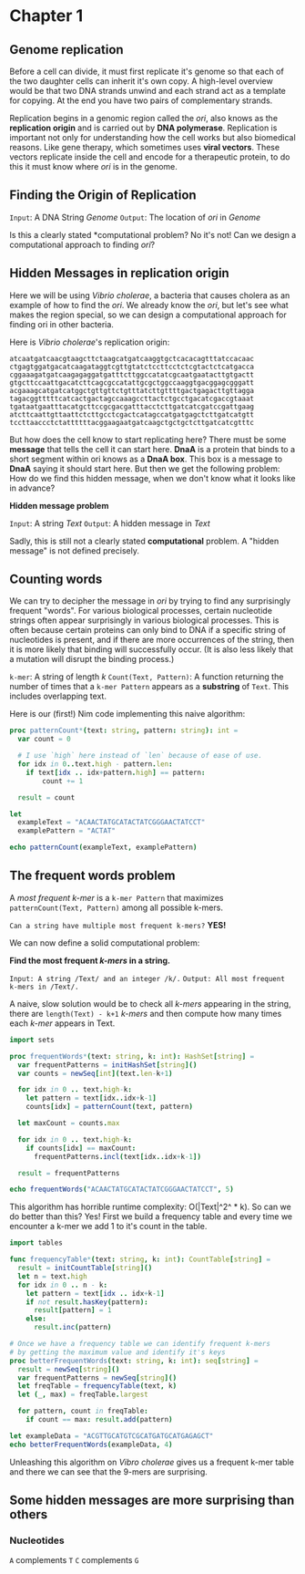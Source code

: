 # Chapter 1

## Genome replication

Before a cell can divide, it must first replicate it\'s genome so that
each of the two daughter cells can inherit it\'s own copy. A high-level
overview would be that two DNA strands unwind and each strand act as a
template for copying. At the end you have two pairs of complementary
strands.

Replication begins in a genomic region called the *ori*, also knows as
the **replication origin** and is carried out by **DNA polymerase**.
Replication is important not only for understanding how the cell works
but also biomedical reasons. Like gene therapy, which sometimes uses
**viral vectors**. These vectors replicate inside the cell and encode
for a therapeutic protein, to do this it must know where *ori* is in the
genome.

## Finding the Origin of Replication

`Input`: A DNA String *Genome* `Output`: The location of *ori* in
*Genome*

Is this a clearly stated \*computational problem? No it\'s not! Can we
design a computational approach to finding *ori*?

## Hidden Messages in replication origin

Here we will be using *Vibrio cholerae*, a bacteria that causes cholera
as an example of how to find the *ori*. We already know the *ori*, but
let\'s see what makes the region special, so we can design a
computational approach for finding ori in other bacteria.

Here is *Vibrio cholerae*\'s replication origin:

``` {.example}
atcaatgatcaacgtaagcttctaagcatgatcaaggtgctcacacagtttatccacaac
ctgagtggatgacatcaagataggtcgttgtatctccttcctctcgtactctcatgacca
cggaaagatgatcaagagaggatgatttcttggccatatcgcaatgaatacttgtgactt
gtgcttccaattgacatcttcagcgccatattgcgctggccaaggtgacggagcgggatt
acgaaagcatgatcatggctgttgttctgtttatcttgttttgactgagacttgttagga
tagacggtttttcatcactgactagccaaagccttactctgcctgacatcgaccgtaaat
tgataatgaatttacatgcttccgcgacgatttacctcttgatcatcgatccgattgaag
atcttcaattgttaattctcttgcctcgactcatagccatgatgagctcttgatcatgtt
tccttaaccctctattttttacggaagaatgatcaagctgctgctcttgatcatcgtttc
```

But how does the cell know to start replicating here? There must be some
**message** that tells the cell it can start here. **DnaA** is a protein
that binds to a short segment within ori knows as a **DnaA box**. This
box is a message to **DnaA** saying it should start here. But then we
get the following problem: How do we find this hidden message, when we
don\'t know what it looks like in advance?

**Hidden message problem**

`Input`: A string *Text* `Output`: A hidden message in *Text*

Sadly, this is still not a clearly stated **computational** problem. A
\"hidden message\" is not defined precisely.

## Counting words

We can try to decipher the message in *ori* by trying to find any
surprisingly frequent \"words\". For various biological processes,
certain nucleotide strings often appear surprisingly in various
biological processes. This is often because certain proteins can only
bind to DNA if a specific string of nucleotides is present, and if there
are more occurrences of the string, then it is more likely that binding
will successfully occur. (It is also less likely that a mutation will
disrupt the binding process.)

`k-mer`: A string of length *k* `Count(Text, Pattern)`: A function
returning the number of times that a `k-mer Pattern` appears as a
**substring** of `Text`. This includes overlapping text.

Here is our (first!) Nim code implementing this naive algorithm:

``` {.nim tangle="chapter1.nim"}
proc patternCount*(text: string, pattern: string): int =
  var count = 0

  # I use `high` here instead of `len` because of ease of use.
  for idx in 0..text.high - pattern.len:
    if text[idx .. idx+pattern.high] == pattern:
        count += 1

  result = count

let
  exampleText = "ACAACTATGCATACTATCGGGAACTATCCT"
  examplePattern = "ACTAT"

echo patternCount(exampleText, examplePattern)
```

## The frequent words problem

A *most frequent k-mer* is a `k-mer Pattern` that maximizes
`patternCount(Text, Pattern)` among all possible k-mers.

`Can a string have multiple most frequent k-mers?` **YES!**

We can now define a solid computational problem:

**Find the most frequent *k-mers* in a string.**

`Input: A string /Text/ and an integer /k/.`
`Output: All most frequent k-mers in /Text/.`

A naive, slow solution would be to check all *k-mers* appearing in the
string, there are `length(Text) - k+1` *k-mers* and then compute how
many times each *k-mer* appears in Text.

``` {.nim tangle="chapter1.nim"}
import sets

proc frequentWords*(text: string, k: int): HashSet[string] =
  var frequentPatterns = initHashSet[string]()
  var counts = newSeq[int](text.len-k+1)

  for idx in 0 .. text.high-k:
    let pattern = text[idx..idx+k-1]
    counts[idx] = patternCount(text, pattern)

  let maxCount = counts.max

  for idx in 0 .. text.high-k:
    if counts[idx] == maxCount:
      frequentPatterns.incl(text[idx..idx+k-1])

  result = frequentPatterns

echo frequentWords("ACAACTATGCATACTATCGGGAACTATCCT", 5)
```

This algorithm has horrible runtime complexity: O(\|Text\|^2^ \* k). So
can we do better than this? Yes! First we build a frequency table and
every time we encounter a k-mer we add 1 to it\'s count in the table.

``` {.nim tangle="chapter1.nim"}
import tables

func frequencyTable*(text: string, k: int): CountTable[string] =
  result = initCountTable[string]()
  let n = text.high
  for idx in 0 .. n - k:
    let pattern = text[idx .. idx+k-1]
    if not result.hasKey(pattern):
      result[pattern] = 1
    else:
      result.inc(pattern)

# Once we have a frequency table we can identify frequent k-mers
# by getting the maximum value and identify it's keys
proc betterFrequentWords(text: string, k: int): seq[string] =
  result = newSeq[string]()
  var frequentPatterns = newSeq[string]()
  let freqTable = frequencyTable(text, k)
  let (_, max) = freqTable.largest

  for pattern, count in freqTable:
    if count == max: result.add(pattern)

let exampleData = "ACGTTGCATGTCGCATGATGCATGAGAGCT"
echo betterFrequentWords(exampleData, 4)
```

Unleashing this algorithm on *Vibro cholerae* gives us a frequent k-mer
table and there we can see that the 9-mers are surprising.

## Some hidden messages are more surprising than others

### Nucleotides

`A` complements `T` `C` complements `G`
